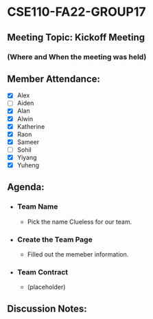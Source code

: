 # CSE110-FA22-GROUP17
## Meeting Topic: Kickoff Meeting
### (Where and When the meeting was held)

## Member Attendance:
- [x] Alex
- [ ] Aiden
- [x] Alan
- [x] Alwin
- [x] Katherine
- [x] Raon
- [x] Sameer
- [ ] Sohil
- [x] Yiyang
- [x] Yuheng

## Agenda:
- ### Team Name
  - Pick the name Clueless for our team.
- ### Create the Team Page
  - Filled out the memeber information.
- ### Team Contract
  - (placeholder)

## Discussion Notes: 
